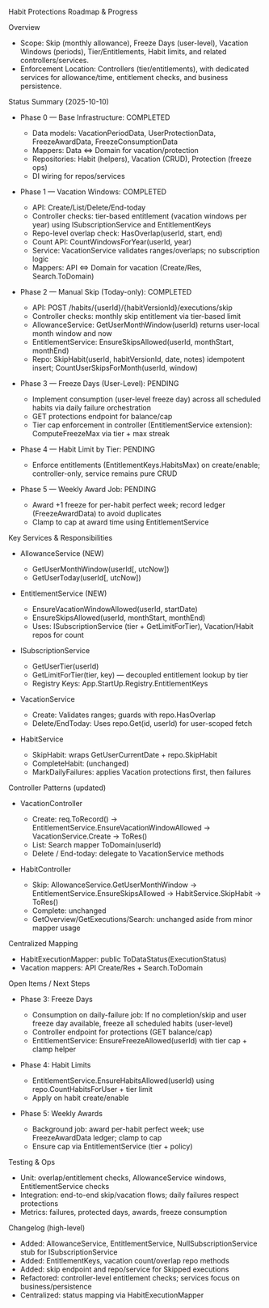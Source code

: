 Habit Protections Roadmap & Progress

Overview

- Scope: Skip (monthly allowance), Freeze Days (user-level), Vacation Windows (periods), Tier/Entitlements, Habit limits, and related controllers/services.
- Enforcement Location: Controllers (tier/entitlements), with dedicated services for allowance/time, entitlement checks, and business persistence.

Status Summary (2025-10-10)

- Phase 0 — Base Infrastructure: COMPLETED

  - Data models: VacationPeriodData, UserProtectionData, FreezeAwardData, FreezeConsumptionData
  - Mappers: Data <=> Domain for vacation/protection
  - Repositories: Habit (helpers), Vacation (CRUD), Protection (freeze ops)
  - DI wiring for repos/services

- Phase 1 — Vacation Windows: COMPLETED

  - API: Create/List/Delete/End-today
  - Controller checks: tier-based entitlement (vacation windows per year) using ISubscriptionService and EntitlementKeys
  - Repo-level overlap check: HasOverlap(userId, start, end)
  - Count API: CountWindowsForYear(userId, year)
  - Service: VacationService validates ranges/overlaps; no subscription logic
  - Mappers: API <=> Domain for vacation (Create/Res, Search.ToDomain)

- Phase 2 — Manual Skip (Today-only): COMPLETED

  - API: POST /habits/{userId}/{habitVersionId}/executions/skip
  - Controller checks: monthly skip entitlement via tier-based limit
  - AllowanceService: GetUserMonthWindow(userId) returns user-local month window and now
  - EntitlementService: EnsureSkipsAllowed(userId, monthStart, monthEnd)
  - Repo: SkipHabit(userId, habitVersionId, date, notes) idempotent insert; CountUserSkipsForMonth(userId, window)

- Phase 3 — Freeze Days (User-Level): PENDING

  - Implement consumption (user-level freeze day) across all scheduled habits via daily failure orchestration
  - GET protections endpoint for balance/cap
  - Tier cap enforcement in controller (EntitlementService extension): ComputeFreezeMax via tier + max streak

- Phase 4 — Habit Limit by Tier: PENDING

  - Enforce entitlements (EntitlementKeys.HabitsMax) on create/enable; controller-only, service remains pure CRUD

- Phase 5 — Weekly Award Job: PENDING
  - Award +1 freeze for per-habit perfect week; record ledger (FreezeAwardData) to avoid duplicates
  - Clamp to cap at award time using EntitlementService

Key Services & Responsibilities

- AllowanceService (NEW)

  - GetUserMonthWindow(userId[, utcNow])
  - GetUserToday(userId[, utcNow])

- EntitlementService (NEW)

  - EnsureVacationWindowAllowed(userId, startDate)
  - EnsureSkipsAllowed(userId, monthStart, monthEnd)
  - Uses: ISubscriptionService (tier + GetLimitForTier), Vacation/Habit repos for count

- ISubscriptionService

  - GetUserTier(userId)
  - GetLimitForTier(tier, key) — decoupled entitlement lookup by tier
  - Registry Keys: App.StartUp.Registry.EntitlementKeys

- VacationService

  - Create: Validates ranges; guards with repo.HasOverlap
  - Delete/EndToday: Uses repo.Get(id, userId) for user-scoped fetch

- HabitService
  - SkipHabit: wraps GetUserCurrentDate + repo.SkipHabit
  - CompleteHabit: (unchanged)
  - MarkDailyFailures: applies Vacation protections first, then failures

Controller Patterns (updated)

- VacationController

  - Create: req.ToRecord() → EntitlementService.EnsureVacationWindowAllowed → VacationService.Create → ToRes()
  - List: Search mapper ToDomain(userId)
  - Delete / End-today: delegate to VacationService methods

- HabitController
  - Skip: AllowanceService.GetUserMonthWindow → EntitlementService.EnsureSkipsAllowed → HabitService.SkipHabit → ToRes()
  - Complete: unchanged
  - GetOverview/GetExecutions/Search: unchanged aside from minor mapper usage

Centralized Mapping

- HabitExecutionMapper: public ToDataStatus(ExecutionStatus)
- Vacation mappers: API Create/Res + Search.ToDomain

Open Items / Next Steps

- Phase 3: Freeze Days

  - Consumption on daily-failure job: If no completion/skip and user freeze day available, freeze all scheduled habits (user-level)
  - Controller endpoint for protections (GET balance/cap)
  - EntitlementService: EnsureFreezeAllowed(userId) with tier cap + clamp helper

- Phase 4: Habit Limits

  - EntitlementService.EnsureHabitsAllowed(userId) using repo.CountHabitsForUser + tier limit
  - Apply on habit create/enable

- Phase 5: Weekly Awards
  - Background job: award per-habit perfect week; use FreezeAwardData ledger; clamp to cap
  - Ensure cap via EntitlementService (tier + policy)

Testing & Ops

- Unit: overlap/entitlement checks, AllowanceService windows, EntitlementService checks
- Integration: end-to-end skip/vacation flows; daily failures respect protections
- Metrics: failures, protected days, awards, freeze consumption

Changelog (high-level)

- Added: AllowanceService, EntitlementService, NullSubscriptionService stub for ISubscriptionService
- Added: EntitlementKeys, vacation count/overlap repo methods
- Added: skip endpoint and repo/service for Skipped executions
- Refactored: controller-level entitlement checks; services focus on business/persistence
- Centralized: status mapping via HabitExecutionMapper
